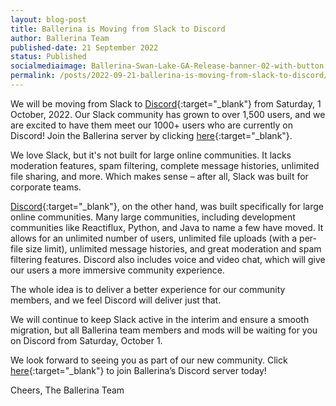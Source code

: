 ```yaml
---
layout: blog-post
title: Ballerina is Moving from Slack to Discord
author: Ballerina Team
published-date: 21 September 2022
status: Published
socialmediaimage: Ballerina-Swan-Lake-GA-Release-banner-02-with-button.png
permalink: /posts/2022-09-21-ballerina-is-moving-from-slack-to-discord/
---
```


<style>.cBlogContent p{white-space: break-spaces !important;}</style>

We will be moving from Slack to [Discord](https://discord.com/invite/wAJYFbMrG2){:target="_blank"} from Saturday, 1 October, 2022. Our Slack community has grown to over 1,500 users, and we are excited to have them meet our 1000+ users who are currently on Discord! Join the Ballerina server by clicking [here](https://discord.com/invite/wAJYFbMrG2){:target="_blank"}.

We love Slack, but it's not built for large online communities. It lacks moderation features, spam filtering, complete message histories, unlimited file sharing, and more. Which makes sense – after all, Slack was built for corporate teams.

[Discord](https://discord.com/invite/wAJYFbMrG2){:target="_blank"}, on the other hand, was built specifically for large online communities. Many large communities, including development communities like Reactiflux, Python, and Java to name a few have moved. It allows for an unlimited number of users, unlimited file uploads (with a per-file size limit), unlimited message histories, and great moderation and spam filtering features. Discord also includes voice and video chat, which will give our users a more immersive community experience.

The whole idea is to deliver a better experience for our community members, and we feel Discord will deliver just that.

We will continue to keep Slack active in the interim and ensure a smooth migration, but all Ballerina team members and mods will be waiting for you on Discord from Saturday, October 1.

We look forward to seeing you as part of our new community. Click [here](https://discord.com/invite/wAJYFbMrG2){:target="_blank"} to join Ballerina’s Discord server today! 

Cheers, 
The Ballerina Team